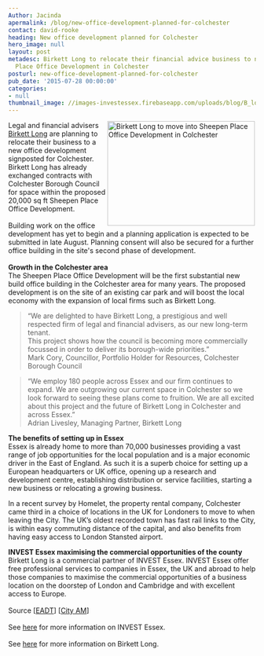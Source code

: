 ```yaml
---
Author: Jacinda
apermalink: /blog/new-office-development-planned-for-colchester
contact: david-rooke
heading: New office development planned for Colchester
hero_image: null
layout: post
metadesc: Birkett Long to relocate their financial advice business to new Sheepen
  Place Office Development in Colchester
posturl: new-office-development-planned-for-colchester
pub_date: '2015-07-28 00:00:00'
categories:
- null
thumbnail_image: //images-investessex.firebaseapp.com/uploads/blog/B_long_new_premises_mini.jpg
---
```


<p><img alt='Birkett Long to move into Sheepen Place Office Development in Colchester' src='//images-investessex.firebaseapp.com/uploads/blog/B_long_new_premises_300.jpg' style='width: 300px; height: 213px; margin-left: 2px; margin-right: 2px; float: right;'/>Legal and financial advisers <a href='http://www.investessex.co.uk/partners/legal' target='_blank'>Birkett Long</a> are planning to relocate their business to a new office development signposted for Colchester. Birkett Long has already exchanged contracts with Colchester Borough Council for space within the proposed 20,000 sq ft Sheepen Place Office Development.<br/><br/>	Building work on the office development has yet to begin and a planning application is expected to be submitted in late August. Planning consent will also be secured for a further office building in the site's second phase of development.<br/><br/><strong>Growth in the Colchester area</strong><br/>	The Sheepen Place Office Development will be the first substantial new build office building in the Colchester area for many years. The proposed development is on the site of an existing car park and will boost the local economy with the expansion of local firms such as Birkett Long.</p><blockquote><p>		“We are delighted to have Birkett Long, a prestigious and well respected firm of legal and financial advisers, as our new long-term tenant.<br/>		This project shows how the council is becoming more commercially focussed in order to deliver its borough-wide priorities.”<br/>		Mark Cory, Councillor, Portfolio Holder for Resources, Colchester Borough Council</p></blockquote><blockquote><p>		“We employ 180 people across Essex and our firm continues to expand. We are outgrowing our current space in Colchester so we look forward to seeing these plans come to fruition. We are all excited about this project and the future of Birkett Long in Colchester and across Essex.”<br/>		Adrian Livesley, Managing Partner, Birkett Long</p></blockquote><p><strong>The benefits of setting up in Essex</strong><br/>	Essex is already home to more than 70,000 businesses providing a vast range of job opportunities for the local population and is a major economic driver in the East of England. As such it is a superb choice for setting up a European headquarters or UK office, opening up a research and development centre, establishing distribution or service facilities, starting a new business or relocating a growing business.</p><p>	In a recent survey by Homelet, the property rental company, Colchester came third in a choice of locations in the UK for Londoners to move to when leaving the City. The UK’s oldest recorded town has fast rail links to the City, is within easy commuting distance of the capital, and also benefits from having easy access to London Stansted airport.</p><p><strong>INVEST Essex maximising the commercial opportunities of the county</strong><br/>	Birkett Long is a commercial partner of INVEST Essex. INVEST Essex offer free professional services to companies in Essex, the UK and abroad to help those companies to maximise the commercial opportunities of a business location on the doorstep of London and Cambridge and with excellent access to Europe.<br/><br/>	Source [<a href='http://www.eadt.co.uk/news/legal_and_financial_advisers_birkett_long_to_move_into_colchester_borough_council_s_new_office_development_once_built_1_4169030' target='_blank'>EADT</a>] [<a href='http://www.cityam.com/220504/as-london-rental-prices-soar-where-do-londoners-move-to-when-they-quit-the-city-broadstone-and-brentwood-top-list-uk-house-prices?utm_medium=Email&amp;utm_source=Email&amp;utm_campaign=150721_CMU' target='_blank'>City AM</a>]<br/><br/>	See <a href='http://www.investessex.co.uk/services/to-essex-from-uk' target='_blank'>here</a> for more information on INVEST Essex.<br/><br/>	See <a href='http://www.investessex.co.uk/partners/legal' target='_blank'>here</a> for more information on Birkett Long.</p>